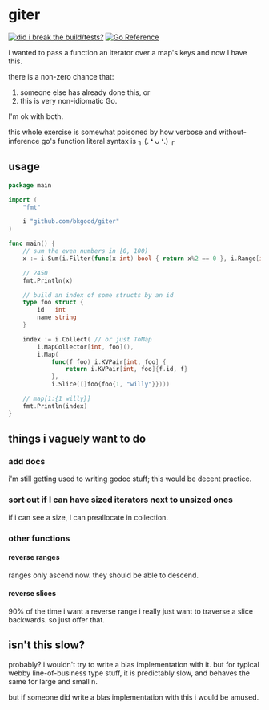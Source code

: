 # giter

[![did i break the build/tests?](https://github.com/bkgood/giter/actions/workflows/ci.yaml/badge.svg)](https://github.com/bkgood/giter/actions/workflows/ci.yaml)
[![Go Reference](https://pkg.go.dev/badge/github.com/bkgood/giter.svg)](https://pkg.go.dev/github.com/bkgood/giter)

i wanted to pass a function an iterator over a map's keys and now I have this.

there is a non-zero chance that:

1. someone else has already done this, or
1. this is very non-idiomatic Go.

I'm ok with both.

this whole exercise is somewhat poisoned by how verbose and without-inference go's function literal
syntax is ╮ (. ❛ ᴗ ❛.) ╭

## usage

```go
package main

import (
	"fmt"

	i "github.com/bkgood/giter"
)

func main() {
	// sum the even numbers in [0, 100)
	x := i.Sum(i.Filter(func(x int) bool { return x%2 == 0 }, i.Range[int](0, 100)))

	// 2450
	fmt.Println(x)

	// build an index of some structs by an id
	type foo struct {
		id   int
		name string
	}

	index := i.Collect( // or just ToMap
		i.MapCollector[int, foo](),
		i.Map(
			func(f foo) i.KVPair[int, foo] {
				return i.KVPair[int, foo]{f.id, f}
			},
			i.Slice([]foo{foo{1, "willy"}})))

	// map[1:{1 willy}]
	fmt.Println(index)
}
```

## things i vaguely want to do

### add docs

i'm still getting used to writing godoc stuff; this would be decent practice.

### sort out if I can have sized iterators next to unsized ones

if i can see a size, I can preallocate in collection.

### other functions

#### reverse ranges

ranges only ascend now. they should be able to descend.

#### reverse slices

90% of the time i want a reverse range i really just want to traverse a slice backwards. so just
offer that.

## isn't this slow?

probably? i wouldn't try to write a blas implementation with it. but for typical webby
line-of-business type stuff, it is predictably slow, and behaves the same for large and small n.

but if someone did write a blas implementation with this i would be amused.
